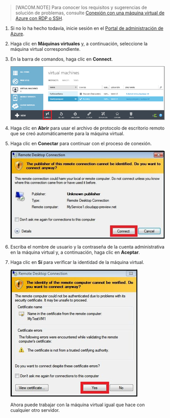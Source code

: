 <properties linkid="manage-windows-howto-logon" urlDisplayName="Log on to a VM" pageTitle="Inicio de sesi&oacute;n en una m&aacute;quina virtual que ejecuta Windows Server" metaKeywords="Azure logging on vm, vm portal" description="Aprenda a iniciar sesi&oacute;n en una m&aacute;quina virtual que ejecuta Windows Server 2008 R2 utilizando el Portal de administraci&oacute;n de Azure." metaCanonical="" services="virtual-machines" documentationCenter="" title="Inicio de sesi&oacute;n en una m&aacute;quina virtual con Windows Server" authors="kathydav" solutions="" manager="dongill" editor="tysonn" />

> [WACOM.NOTE] Para conocer los requisitos y sugerencias de solución de problemas, consulte [Conexión con una máquina virtual de Azure con RDP o SSH][Conexión con una máquina virtual de Azure con RDP o SSH].

1.  Si no lo ha hecho todavía, inicie sesión en el [Portal de administración de Azure][Portal de administración de Azure].

2.  Haga clic en **Máquinas virtuales** y, a continuación, seleccione la máquina virtual correspondiente.

3.  En la barra de comandos, haga clic en **Connect**.

    ![Iniciar sesión en la nueva máquina virtual][Iniciar sesión en la nueva máquina virtual]

4.  Haga clic en **Abrir** para usar el archivo de protocolo de escritorio remoto que se creó automáticamente para la máquina virtual.

5.  Haga clic en **Conectar** para continuar con el proceso de conexión.

    ![Continuar con la conexión][Continuar con la conexión]

6.  Escriba el nombre de usuario y la contraseña de la cuenta administrativa en la máquina virtual y, a continuación, haga clic en **Aceptar**.

7.  Haga clic en **Sí** para verificar la identidad de la máquina virtual.

    ![Verificar la identidad de la máquina][Verificar la identidad de la máquina]

    Ahora puede trabajar con la máquina virtual igual que hace con cualquier otro servidor.

  [Conexión con una máquina virtual de Azure con RDP o SSH]: http://go.microsoft.com/fwlink/p/?LinkId=398294
  [Portal de administración de Azure]: http://manage.windowsazure.com
  [Iniciar sesión en la nueva máquina virtual]: ./media/virtual-machines-log-on-win-server/connectwindows.png
  [Continuar con la conexión]: ./media/virtual-machines-log-on-win-server/connectpublisher.png
  [Verificar la identidad de la máquina]: ./media/virtual-machines-log-on-win-server/connectverify.png
